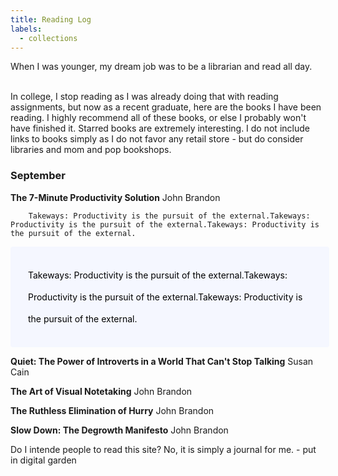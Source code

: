 ```yaml
---
title: Reading Log
labels: 
  - collections
---
```



<p> When I was younger, my dream job was to be a librarian and read all day. <br><br>

In college, I stop reading as I was already doing that with reading assignments, but now as a recent graduate, here are the books
I have been reading. I highly recommend all of these books, or else I probably won't have finished it. Starred books are extremely interesting.
I do not include links to books simply as I do not favor any retail store - but do consider libraries and mom and pop bookshops. </p>

<h3>September</h3>

<b>The 7-Minute Productivity Solution</b> John Brandon

        Takeways: Productivity is the pursuit of the external.Takeways: Productivity is the pursuit of the external.Takeways: Productivity is the pursuit of the external.


<p style="padding: 2em 2em; background: #f5f7ff; border-radius: 4px; color: #000; width: 90%; line-height: 2.5;">
  Takeways: Productivity is the pursuit of the external.Takeways: Productivity is the pursuit of the external.Takeways: Productivity is the pursuit of the external.</p>



<p><b>Quiet: The Power of Introverts in a World That Can't Stop Talking</b> Susan Cain</p>

<p><b>The Art of Visual Notetaking</b> John Brandon</p>

<p><b>The Ruthless Elimination of Hurry</b> John Brandon</p>

<p><b>Slow Down: The Degrowth Manifesto</b> John Brandon</p>



<p>Do I intende people to read this site? No, it is simply a journal for me. - put in digital garden</p>
</div>
</div>
</div>
</section>



<!-- <h2>Favorite Reads </h2>

<a href="https://educ3582020.pubpub.org/pub/makereducation/release/1">Maker Education: How Makerspaces Can Change How Students Interact With Technology</a> -->